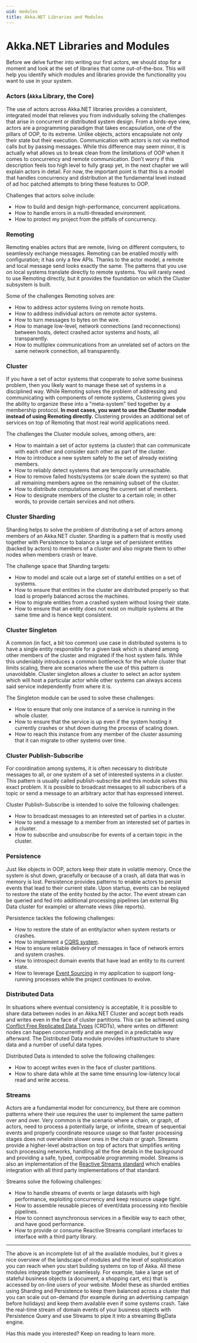 ```yaml
---
uid: modules
title: Akka.NET Libraries and Modules
---
```

# Akka.NET Libraries and Modules

Before we delve further into writing our first actors, we should stop for a moment and look at the set of libraries
that come out-of-the-box. This will help you identify which modules and libraries provide the functionality you
want to use in your system.

### Actors (`Akka` Library, the Core)

The use of actors across Akka.NET libraries provides a consistent, integrated model that relieves you from individually
solving the challenges that arise in concurrent or distributed system design. From a birds-eye view,
actors are a programming paradigm that takes encapsulation, one of the pillars of OOP, to its extreme.
Unlike objects, actors encapsulate not only their
state but their execution. Communication with actors is not via method calls but by passing messages. While this
difference may seem minor, it is actually what allows us to break clean from the limitations of OOP when it
comes to concurrency and remote communication. Don’t worry if this description feels too high level to fully grasp
yet, in the next chapter we will explain actors in detail. For now, the important point is that this is a model that
handles concurrency and distribution at the fundamental level instead of ad hoc patched attempts to bring these
features to OOP.

Challenges that actors solve include:

* How to build and design high-performance, concurrent applications.
* How to handle errors in a multi-threaded environment.
* How to protect my project from the pitfalls of concurrency.

### Remoting

Remoting enables actors that are remote, living on different computers, to seamlessly exchange messages.
Remoting can be enabled mostly with configuration; it has only a few APIs. Thanks to the actor model,
a remote and local message send looks exactly the same. The patterns that you use on local systems translate
directly to remote systems. You will rarely need to use Remoting directly, but it provides the foundation on
which the Cluster subsystem is built.

Some of the challenges Remoting solves are:

* How to address actor systems living on remote hosts.
* How to address individual actors on remote actor systems.
* How to turn messages to bytes on the wire.
* How to manage low-level, network connections (and reconnections) between hosts, detect crashed actor systems and hosts,
  all transparently.
* How to multiplex communications from an unrelated set of actors on the same network connection, all transparently.

### Cluster

If you have a set of actor systems that cooperate to solve some business problem, then you likely want to manage these set of
systems in a disciplined way. While Remoting solves the problem of addressing and communicating with components of
remote systems, Clustering gives you the ability to organize these into a "meta-system" tied together by a membership
protocol. **In most cases, you want to use the Cluster module instead of using Remoting directly.**
Clustering provides an additional set of services on top of Remoting that most real world applications need.

The challenges the Cluster module solves, among others, are:

* How to maintain a set of actor systems (a cluster) that can communicate with each other and consider each other as part of the cluster.
* How to introduce a new system safely to the set of already existing members.
* How to reliably detect systems that are temporarily unreachable.
* How to remove failed hosts/systems (or scale down the system) so that all remaining members agree on the remaining subset of the cluster.
* How to distribute computations among the current set of members.
* How to designate members of the cluster to a certain role; in other words, to provide certain services and not others.

### Cluster Sharding

Sharding helps to solve the problem of distributing a set of actors among members of an Akka.NET cluster.
Sharding is a pattern that is mostly used together with Persistence to balance a large set of persistent entities
(backed by actors) to members of a cluster and also migrate them to other nodes when members crash or leave.

The challenge space that Sharding targets:

* How to model and scale out a large set of stateful entities on a set of systems.
* How to ensure that entities in the cluster are distributed properly so that load is properly balanced across the machines.
* How to migrate entities from a crashed system without losing their state.
* How to ensure that an entity does not exist on multiple systems at the same time and is hence kept consistent.

### Cluster Singleton

A common (in fact, a bit too common) use case in distributed systems is to have a single entity responsible
for a given task which is shared among other members of the cluster and migrated if the host system fails.
While this undeniably introduces a common bottleneck for the whole cluster that limits scaling,
there are scenarios where the use of this pattern is unavoidable. Cluster singleton allows a cluster to select an
actor system which will host a particular actor while other systems can always access said service independently from
where it is.

The Singleton module can be used to solve these challenges:

* How to ensure that only one instance of a service is running in the whole cluster.
* How to ensure that the service is up even if the system hosting it currently crashes or shut down during the process of scaling down.
* How to reach this instance from any member of the cluster assuming that it can migrate to other systems over time.

### Cluster Publish-Subscribe

For coordination among systems, it is often necessary to distribute messages to all, or one system of a set of
interested systems in a cluster. This pattern is usually called publish-subscribe and this module solves this exact
problem. It is possible to broadcast messages to all subscribers of a topic or send a message to an arbitrary actor that has expressed interest.

Cluster Publish-Subscribe is intended to solve the following challenges:

* How to broadcast messages to an interested set of parties in a cluster.
* How to send a message to a member from an interested set of parties in a cluster.
* How to subscribe and unsubscribe for events of a certain topic in the cluster.

### Persistence

Just like objects in OOP, actors keep their state in volatile memory. Once the system is shut down, gracefully or
because of a crash, all data that was in memory is lost. Persistence provides patterns to enable actors to persist
events that lead to their current state. Upon startup, events can be replayed to restore the state of the entity hosted
by the actor. The event stream can be queried and fed into additional processing pipelines (an external Big Data
cluster for example) or alternate views (like reports).

Persistence tackles the following challenges:

* How to restore the state of an entity/actor when system restarts or crashes.
* How to implement a [CQRS system](https://msdn.microsoft.com/en-us/library/jj591573.aspx).
* How to ensure reliable delivery of messages in face of network errors and system crashes.
* How to introspect domain events that have lead an entity to its current state.
* How to leverage [Event Sourcing](https://martinfowler.com/eaaDev/EventSourcing.html) in my application to support long-running processes while the project continues to evolve.

### Distributed Data

In situations where eventual consistency is acceptable, it is possible to share data between nodes in
an Akka.NET Cluster and accept both reads and writes even in the face of cluster partitions. This can be
achieved using [Conflict Free Replicated Data Types](https://en.wikipedia.org/wiki/Conflict-free_replicated_data_type) (CRDTs), where writes on different nodes can
happen concurrently and are merged in a predictable way afterward. The Distributed Data module
provides infrastructure to share data and a number of useful data types.

Distributed Data is intended to solve the following challenges:

* How to accept writes even in the face of cluster partitions.
* How to share data while at the same time ensuring low-latency local read and write access.

### Streams

Actors are a fundamental model for concurrency, but there are common patterns where their use requires the user
to implement the same pattern over and over. Very common is the scenario where a chain, or graph, of actors, need to
process a potentially large, or infinite, stream of sequential events and properly coordinate resource usage so that
faster processing stages does not overwhelm slower ones in the chain or graph. Streams provide a higher-level
abstraction on top of actors that simplifies writing such processing networks, handling all the fine details in the
background and providing a safe, typed, composable programming model. Streams is also an implementation
of the [Reactive Streams standard](http://www.reactive-streams.org) which enables integration with all third
party implementations of that standard.

Streams solve the following challenges:

* How to handle streams of events or large datasets with high performance, exploiting concurrency and keep resource usage tight.
* How to assemble reusable pieces of event/data processing into flexible pipelines.
* How to connect asynchronous services in a flexible way to each other, and have good performance.
* How to provide or consume Reactive Streams compliant interfaces to interface with a third party library.

***

The above is an incomplete list of all the available modules, but it gives a nice overview of the landscape of modules
and the level of sophistication you can reach when you start building systems on top of Akka. All these modules
integrate together seamlessly. For example, take a large set of stateful business objects
(a document, a shopping cart, etc) that is accessed by on-line users of your website. Model these as sharded
entities using Sharding and Persistence to keep them balanced across a cluster that you can scale out on-demand
(for example during an advertising campaign before holidays) and keep them available even if some systems crash.
Take the real-time stream of domain events of your business objects with Persistence Query and use Streams to pipe
it into a streaming BigData engine.

Has this made you interested? Keep on reading to learn more.
